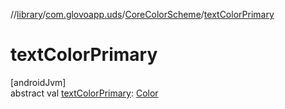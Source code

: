//[library](../../../index.md)/[com.glovoapp.uds](../index.md)/[CoreColorScheme](index.md)/[textColorPrimary](text-color-primary.md)

# textColorPrimary

[androidJvm]\
abstract val [textColorPrimary](text-color-primary.md): [Color](https://developer.android.com/reference/kotlin/androidx/compose/ui/graphics/Color.html)
